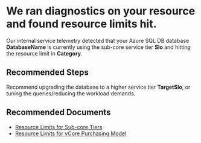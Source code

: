 <properties
    pageTitle="performance/subcore tiers resource limits hit"
    description="performance/subcore tiers resource limits hit"
    infoBubbleText="Found resource limits hit on this subcore DB. See details on the right."
    service="microsoft.sql"
    resource="servers"
    authors="changslMS"
    ms.author="changsl"
    displayOrder=""
    articleId="Subcore_166C42B9-A932-407E-A9AE-4B454D7986BF"
    diagnosticScenario="SqlPerfTsg"
    selfHelpType="diagnostics"
    supportTopicIds="32630434,32630450,32630459"
    resourceTags=""
    productPesIds="13491"
    cloudEnvironments="public,blackForest,fairfax,mooncake"
/>

# We ran diagnostics on your resource and found resource limits hit.

<!--issueDescription-->
Our internal service telemetry detected that your Azure SQL DB database **<!--$DatabaseName-->DatabaseName<!--/$DatabaseName-->** is currently using the sub-core service tier **<!--$Slo-->Slo<!--/$Slo-->** and hitting the resource limit in **<!--$Category-->Category<!--/$Category-->**.
<!--/issueDescription-->

## **Recommended Steps**

Recommend upgrading the database to a higher service tier **<!--$TargetSlo-->TargetSlo<!--/$TargetSlo-->**, or tuning the queries/reducing the workload demands.

## **Recommended Documents**

* [Resource Limits for Sub-core Tiers](https://docs.microsoft.com/azure/sql-database/sql-database-dtu-resource-limits-single-databases)
* [Resource Limits for vCore Purchasing Model](https://docs.microsoft.com/azure/sql-database/sql-database-vcore-resource-limits-single-databases)
